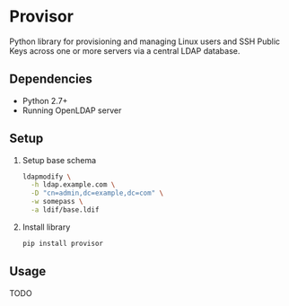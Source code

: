 # Provisor #

Python library for provisioning and managing Linux users and SSH Public Keys across one or more servers via a central LDAP database.

## Dependencies ##

  * Python 2.7+
  * Running OpenLDAP server

## Setup ##

1. Setup base schema

    ```bash
    ldapmodify \
      -h ldap.example.com \
      -D "cn=admin,dc=example,dc=com" \
      -w somepass \
      -a ldif/base.ldif
    ```

2. Install library

    ```bash
    pip install provisor
   ```

## Usage ##

TODO
